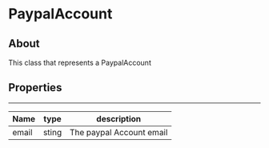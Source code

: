 # **PaypalAccount**

## About
This class that represents a PaypalAccount

## **Properties**
---

Name | type | description | 
---|---|---
email | sting| The paypal Account email